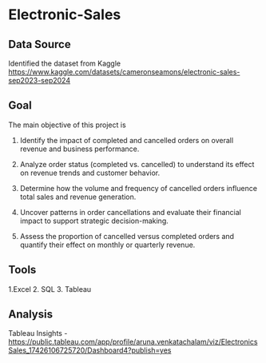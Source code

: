 # Electronic-Sales

## Data Source
Identified the dataset from Kaggle
https://www.kaggle.com/datasets/cameronseamons/electronic-sales-sep2023-sep2024

## Goal
The main objective of this project is 
1. Identify the impact of completed and cancelled orders on overall revenue and business performance.

2. Analyze order status (completed vs. cancelled) to understand its effect on revenue trends and customer behavior.

3. Determine how the volume and frequency of cancelled orders influence total sales and revenue generation.

4. Uncover patterns in order cancellations and evaluate their financial impact to support strategic decision-making.

5. Assess the proportion of cancelled versus completed orders and quantify their effect on monthly or quarterly revenue.

## Tools
1.Excel
2. SQL
3. Tableau

## Analysis

Tableau Insights - https://public.tableau.com/app/profile/aruna.venkatachalam/viz/ElectronicsSales_17426106725720/Dashboard4?publish=yes
